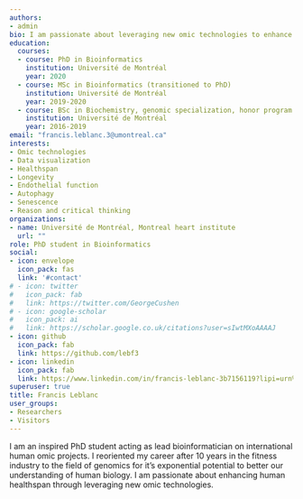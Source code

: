 ```yaml
---
authors:
- admin
bio: I am passionate about leveraging new omic technologies to enhance human healthspan.
education:
  courses:
  - course: PhD in Bioinformatics
    institution: Université de Montréal
    year: 2020
  - course: MSc in Bioinformatics (transitioned to PhD)
    institution: Université de Montréal
    year: 2019-2020
  - course: BSc in Biochemistry, genomic specialization, honor program
    institution: Université de Montréal
    year: 2016-2019
email: "francis.leblanc.3@umontreal.ca"
interests:
- Omic technologies
- Data visualization
- Healthspan
- Longevity
- Endothelial function
- Autophagy
- Senescence
- Reason and critical thinking
organizations:
- name: Université de Montréal, Montreal heart institute
  url: ""
role: PhD student in Bioinformatics
social:
- icon: envelope
  icon_pack: fas
  link: '#contact'
# - icon: twitter
#   icon_pack: fab
#   link: https://twitter.com/GeorgeCushen
# - icon: google-scholar
#   icon_pack: ai
#   link: https://scholar.google.co.uk/citations?user=sIwtMXoAAAAJ
- icon: github
  icon_pack: fab
  link: https://github.com/lebf3
- icon: linkedin
  icon_pack: fab
  link: https://www.linkedin.com/in/francis-leblanc-3b7156119?lipi=urn%3Ali%3Apage%3Ad_flagship3_profile_view_base_contact_details%3BF4uWS4z4S%2Be6lDWq2mVaTA%3D%3D
superuser: true
title: Francis Leblanc
user_groups:
- Researchers
- Visitors
---
```


I am an inspired PhD student acting as lead bioinformatician on international human omic projects. I reoriented my career after 10 years in the fitness industry to the field of genomics for it’s exponential potential to better our understanding of human biology. I am passionate about enhancing human healthspan through leveraging new omic technologies.
